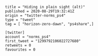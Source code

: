 ```
title = "Hiding in plain sight (alt)"
published = 2020-08-29T19:32:41Z
origin = "twitter-norms_ps4"
type = "tweet"
tag = [ "horizon-zero-dawn", "ps4share",]

[twitter]
account = "norms_ps4"
first_tweet = "1299792106022727680"
retweets = 0
favourites = 0
```

<p class='image'><img src='https://mnf.m17s.net/2020/08/29/EgnKCCHXgAIthR6.jpg' alt=''></p>

